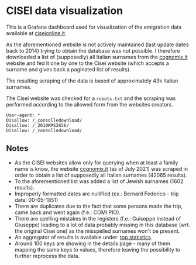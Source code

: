 # CISEI data visualization

This is a Grafana dashboard used for visualization of the emigration data available at
[ciseionline.it](https://ciseionline.it).

As the aforementioned website is not actively maintained (last update dates back to 2014)
trying to obtain the database was not possible. I therefore downloaded a list of (supposedly)
all Italian surnames from the [cognomix.it](https://cognomix.it) website and fed it one by one
to the Cisei website (which accepts a surname and gives back a paginated list of results).

The resulting scraping of the data is based of approximately 43k Italian surnames.

The Cisei website was checked for a `robots.txt` and the scraping was performed according to
the allowed form from the websites creators.

```http
User-agent: *
Disallow: /_consolledownload/
Disallow: /_2010KMS2656/
Disallow: /_consolledownload/
```

## Notes

* As the CISEI websites allow only for querying when at least a family name is know,
    the website [cognomix.it](cognomix.it) (as of July 2021) was scraped in order
    to obtain a list of supposedly all Italian surnames (42065 results).
* To the aforementioned list was added a list of Jewish surnames (1602 results).
* Improperly formatted dates are nullified (ex.: Bernard Federico - trip date: 00-05-1851)
* There are duplicates due to the fact that some persons made the trip,
    came back and went again (f.e.: COMI PIO).
* There are spelling mistakes in the registers (f.e.: Guiseppe instead of Giuseppe) leading to a lot of data
    probably missing in this database (wrt. the original Cisei one) as the misspelled surnames won't be present.
* An aggregator of results is available under: [top statistics](https://fborowiec.com/d/KeMYNuIVk/top-statistics).
* Around 100 keys are showing in the details page - many of them mapping the same keys to values,
    therefore leaving the possibility to further reprocess the data.
